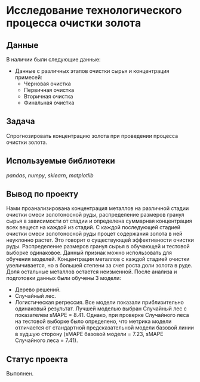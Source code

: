 # Исследование технологического процесса очистки золота

## Данные
В наличии были следующие данные:
- Данные с различных этапов очистки сырья и концентрация примесей:
  - Черновая очистка
  - Первичная очистка
  - Вторичная очистка
  - Финальная очистка

## Задача
Спрогнозировать концентрацию золота при проведении процесса очистки золота.

## Используемые библиотеки
*pandas*, *numpy*, *sklearn*, *matplotlib*

## Вывод по проекту
Нами проанализирована концентрация металлов на различной стадии очистки смеси золотоносной руды, распределение размеров гранул сырья в зависимости от стадии и определена суммарная концентрация всех вещест на каждой из стадий. С каждой последующей стадией очистки смеси золотоносной руды процет содержания золота в ней неуклонно растет. Это говорит о существующей эффективности очистки руды.
Распределение размеров гранул сырья в обучающей и тестовой выборке одинаковое. Данный признак можно использовать для обучения моделей. 
Концентрация металлов с каждой стадией очистки увеличивается, но в большей степени за счет роста доли золота в руде. Доля остальные металлов остается неизменной.
После анализа и подготовки данных были обучены 3 модели:
* Дерево решений.
* Случайный лес.
* Логистическая регрессия.
Все модели показали приблизительно одинаковый результат. Лучшей моделью выбран Случайный лес с показателем sMAPE = 8.41.
Однако, при проверке Случайного леса на тестовой выборке было определено, что метрика модели отличается от стандартной предсказательной модели базовой линии в худшую сторону (sMAPE базовой модели = 7.23, sMAPE Случайного леса = 7.41).

## Статус проекта
Выполнен.
